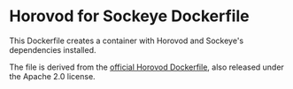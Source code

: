 # Horovod for Sockeye Dockerfile

This Dockerfile creates a container with Horovod and Sockeye's dependencies installed.

The file is derived from the [official Horovod Dockerfile](https://github.com/horovod/horovod/blob/958695e7343ce470ad3b0d9df1967b5af3bd6ec3/Dockerfile), also released under the Apache 2.0 license.
